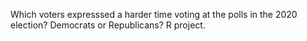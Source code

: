 Which voters expresssed a harder time voting at the polls in the 2020 election? Democrats or Republicans?
R project.
